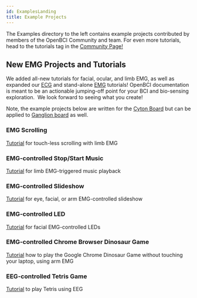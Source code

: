```yaml
---
id: ExamplesLanding
title: Example Projects
---
```

The Examples directory to the left contains example projects contributed by members of the OpenBCI Community and team. For even more tutorials, head to the tutorials tag in the [Community Page!](https://openbci.com/community)

## New EMG Projects and Tutorials

We added all-new tutorials for facial, ocular, and limb EMG, as well as expanded our [ECG](GettingStarted/Biosensing-Setups/03-ECG-Setup.md) and stand-alone [EMG](GettingStarted/Biosensing-Setups/02-EMG-Setup.md) tutorials! OpenBCI documentation is meant to be an actionable jumping-off point for your BCI and bio-sensing exploration.  We look forward to seeing what you create!

Note, the example projects below are written for the [Cyton Board](https://shop.openbci.com/collections/frontpage/products/cyton-biosensing-board-8-channel) but can be applied to [Ganglion board](https://shop.openbci.com/collections/frontpage/products/ganglion-board) as well.

### EMG Scrolling

[Tutorial](Examples/EMGProjects/01-EMG_Scrolling.md) for touch-less scrolling with limb EMG

### EMG-controlled Stop/Start Music

[Tutorial](Examples/EMGProjects/02-EMG_Controlled_Music.md) for limb EMG-triggered music playback

### EMG-controlled Slideshow

[Tutorial](Examples/EMGProjects/03-EMG_Controlled_Slideshow.md) for eye, facial, or arm EMG-controlled slideshow

### EMG-controlled LED

[Tutorial](Examples/EMGProjects/04-EMG_LED.md) for facial EMG-controlled LEDs

### EMG-controlled Chrome Browser Dinosaur Game

[Tutorial](Examples/EMGProjects/05-EMG_Chrome_Dino_Game.md) how to play the Google Chrome Dinosaur Game without touching your laptop, using arm EMG

### EEG-controlled Tetris Game

[Tutorial](Examples/EEGProjects/Tetris_Tutorial.md) to play Tetris using EEG
